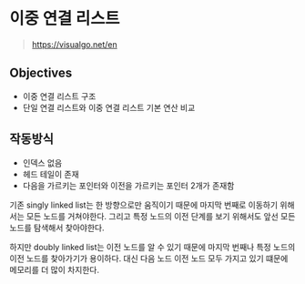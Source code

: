 # 이중 연결 리스트

> https://visualgo.net/en

## Objectives

- 이중 연결 리스트 구조
- 단일 연결 리스트와 이중 연결 리스트 기본 연산 비교

## 작동방식

- 인덱스 없음
- 헤드 테일이 존재
- 다음을 가르키는 포인터와 이전을 가르키는 포인터 2개가 존재함

기존 singly linked list는 한 방향으로만 움직이기 때문에 마지막 번째로 이동하기 위해서는 모든 노드를 거쳐야한다. 그리고 특정 노드의 이전 단계를 보기 위해서도 앞선 모든 노드를 탐색해서 찾아야한다.

하지만 doubly linked list는 이전 노드를 알 수 있기 때문에 마지막 번째나 특정 노드의 이전 노드를 찾아가기가 용이하다. 대신 다음 노드 이전 노드 모두 가지고 있기 떄문에 메모리를 더 많이 차지한다.

